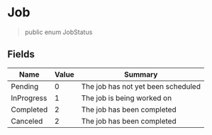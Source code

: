 ﻿# Job
> public enum JobStatus

## Fields
|	Name			|	Value			|	Summary
| ---------         | ---------         | ---------
| Pending			| 0					| The job has not yet been scheduled
| InProgress		| 1					| The job is being worked on
| Completed			| 2					| The job has been completed
| Canceled			| 2					| The job has been completed
